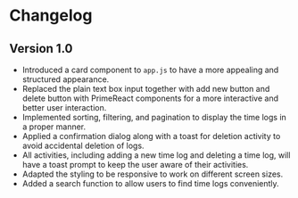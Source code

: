 # Changelog
## Version 1.0

- Introduced a card component to `app.js` to have a more appealing and structured appearance.
- Replaced the plain text box input together with add new button and delete button with PrimeReact components for a more interactive and better user interaction.
- Implemented sorting, filtering, and pagination to display the time logs in a proper manner.
- Applied a confirmation dialog along with a toast for deletion activity to avoid accidental deletion of logs.
- All activities, including adding a new time log and deleting a time log, will have a toast prompt to keep the user aware of their activities.
- Adapted the styling to be responsive to work on different screen sizes.
- Added a search function to allow users to find time logs conveniently.